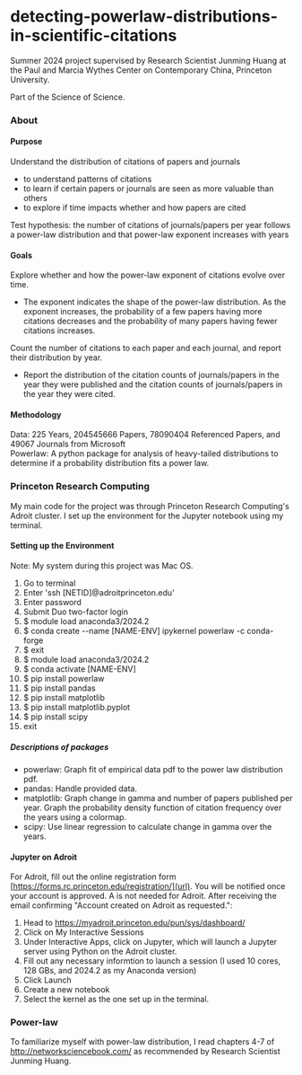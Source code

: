 # detecting-powerlaw-distributions-in-scientific-citations
Summer 2024 project supervised by Research Scientist Junming Huang at the Paul and Marcia Wythes Center on Contemporary China, Princeton University.

Part of the Science of Science.

### About
#### Purpose
Understand the distribution of citations of papers and journals
- to understand patterns of citations
- to learn if certain papers or journals are seen as more valuable than others
- to explore if time impacts whether and how papers are cited

Test hypothesis: the number of citations of journals/papers per year follows a power-law distribution and that power-law exponent increases with years

#### Goals
Explore whether and how the power-law exponent of citations evolve over time.
- The exponent indicates the shape of the power-law distribution. As the exponent increases, the probability of a few papers having more citations decreases and the probability of many papers having fewer citations increases.


Count the number of citations to each paper and each journal, and report their distribution by year.
- Report the distribution of the citation counts of journals/papers in the year they were published and the citation counts of journals/papers in the year they were cited.

#### Methodology
Data: 225 Years, 204545666 Papers, 78090404 Referenced Papers, and 49067 Journals from Microsoft\
Powerlaw: A python package for analysis of heavy-tailed distributions to determine if a probability distribution fits a power law.

### Princeton Research Computing
My main code for the project was through Princeton Research Computing's Adroit cluster. I set up the environment for the Jupyter notebook using my terminal.

#### Setting up the Environment
Note: My system during this project was Mac OS.
1. Go to terminal
2. Enter 'ssh [NETID]@adroitprinceton.edu'
3. Enter password
4. Submit Duo two-factor login
5. $ module load anaconda3/2024.2
6. $ conda create --name [NAME-ENV] ipykernel powerlaw -c conda-forge
7. $ exit
8. $ module load anaconda3/2024.2
9. $ conda activate [NAME-ENV]
10. $ pip install powerlaw
11. $ pip install pandas
12. $ pip install matplotlib
13. $ pip install matplotlib.pyplot
14. $ pip install scipy
15. exit

##### Descriptions of packages
- powerlaw: Graph fit of empirical data pdf to the power law distribution pdf.
- pandas: Handle provided data.
- matplotlib: Graph change in gamma and number of papers published per year. Graph the probability density function of citation frequency over the years using a colormap.
- scipy: Use linear regression to calculate change in gamma over the years.

#### Jupyter on Adroit
For Adroit, fill out the online registration form [https://forms.rc.princeton.edu/registration/](url). You will be notified once your account is approved. A is not needed for Adroit.
After receiving the email confirming "Account created on Adroit as requested.":
1. Head to https://myadroit.princeton.edu/pun/sys/dashboard/
2. Click on My Interactive Sessions
3. Under Interactive Apps, click on Jupyter, which will launch a Jupyter server using Python on the Adroit cluster.
4. Fill out any necessary informtion to launch a session (I used 10 cores, 128 GBs, and 2024.2 as my Anaconda version)
5. Click Launch
6. Create a new notebook
7. Select the kernel as the one set up in the terminal.


### Power-law
To familiarize myself with power-law distribution, I read chapters 4-7 of http://networksciencebook.com/ as recommended by Research Scientist Junming Huang.
